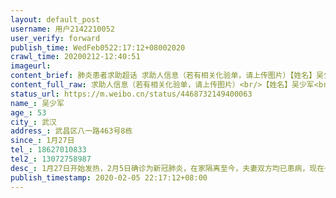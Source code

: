 ```yaml
---
layout: default_post
username: 用户2142210052
user_verify: forward
publish_time: WedFeb0522:17:12+08002020
crawl_time: 20200212-12:40:51
imageurl: 
content_brief: 肺炎患者求助超话 求助人信息（若有相关化验单，请上传图片）【姓名】吴少军【年龄】53【所在城市】武汉【所在小区、社区】武昌区八一路463号8栋【患病时间】1月27日【联系方式】18627010833【其他紧急联系人】13072758987【病情描述】1月27日开始发热，2月5日确诊为新冠肺炎，在家隔离至 ...全文
content_full_raw: 求助人信息（若有相关化验单，请上传图片）<br/>【姓名】吴少军<br/>【年龄】53<br/>【所在城市】武汉<br/>【所在小区、社区】武昌区八一路463号8栋<br/>【患病时间】1月27日<br/>【联系方式】18627010833<br/>【其他紧急联系人】13072758987<br/>【病情描述】1月27日开始发热，2月5日确诊为新冠肺炎，在家隔离至今，夫妻双方均已患病，现在一直无法住院，情况越来越严重。恳请国家安排住院，我们实在扛不住了，<spanclass="url-icon"><imgalt=[泪]src="//h5.sinaimg.cn/m/emoticon/icon/default/d_lei-1b4b02f8b1.png"style="width:1em;height:1em;"/></span><spanclass="url-icon"><imgalt=[泪]src="//h5.sinaimg.cn/m/emoticon/icon/default/d_lei-1b4b02f8b1.png"style="width:1em;height:1em;"/></span><spanclass="url-icon"><imgalt=[泪]src="//h5.sinaimg.cn/m/emoticon/icon/default/d_lei-1b4b02f8b1.png"style="width:1em;height:1em;"/></span><spanclass="url-icon"><imgalt=[泪]src="//h5.sinaimg.cn/m/emoticon/icon/default/d_lei-1b4b02f8b1.png"style="width:1em;height:1em;"/></span><spanclass="url-icon"><imgalt=[泪]src="//h5.sinaimg.cn/m/emoticon/icon/default/d_lei-1b4b02f8b1.png"style="width:1em;height:1em;"/></span><spanclass="url-icon"><imgalt=[泪]src="//h5.sinaimg.cn/m/emoticon/icon/default/d_lei-1b4b02f8b1.png"style="width:1em;height:1em;"/></span>
status_url: https://m.weibo.cn/status/4468732149400063
name_: 吴少军
age_: 53
city_: 武汉
address_: 武昌区八一路463号8栋
since_: 1月27日
tel_: 18627010833
tel2_: 13072758987
desc_: 1月27日开始发热，2月5日确诊为新冠肺炎，在家隔离至今，夫妻双方均已患病，现在一直无法住院，情况越来越严重。恳请国家安排住院，我们实在扛不住了，<spanclass="url-icon"><imgalt=[泪]src="//h5.sinaimg.cn/m/emoticon/icon/default/d_lei-1b4b02f8b1.png"style="width1em;height1em;"/></span><spanclass="url-icon"><imgalt=[泪]src="//h5.sinaimg.cn/m/emoticon/icon/default/d_lei-1b4b02f8b1.png"style="width1em;height1em;"/></span><spanclass="url-icon"><imgalt=[泪]src="//h5.sinaimg.cn/m/emoticon/icon/default/d_lei-1b4b02f8b1.png"style="width1em;height1em;"/></span><spanclass="url-icon"><imgalt=[泪]src="//h5.sinaimg.cn/m/emoticon/icon/default/d_lei-1b4b02f8b1.png"style="width1em;height1em;"/></span><spanclass="url-icon"><imgalt=[泪]src="//h5.sinaimg.cn/m/emoticon/icon/default/d_lei-1b4b02f8b1.png"style="width1em;height1em;"/></span><spanclass="url-icon"><imgalt=[泪]src="//h5.sinaimg.cn/m/emoticon/icon/default/d_lei-1b4b02f8b1.png"style="width1em;height1em;"/></span>
publish_timestamp: 2020-02-05 22:17:12+08:00
---
```

